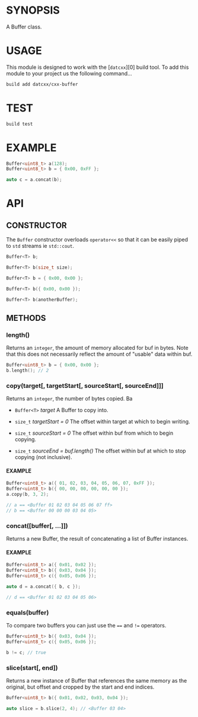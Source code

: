# SYNOPSIS
A Buffer class.


# USAGE
This module is designed to work with the [`datcxx`][0] build tool. To add this
module to your project us the following command...

```bash
build add datcxx/cxx-buffer
```


# TEST

```bash
build test
```


# EXAMPLE

```c++
Buffer<uint8_t> a(128);
Buffer<uint8_t> b = { 0x00, 0xFF };

auto c = a.concat(b);
```

# API


## CONSTRUCTOR
The `Buffer` constructor overloads `operator<<` so that it can be easily
piped to `std` streams ie `std::cout`.

```c++
Buffer<T> b;
```

```c++
Buffer<T> b(size_t size);
```

```c++
Buffer<T> b = { 0x00, 0x00 };
```

```c++
Buffer<T> b({ 0x00, 0x00 });
```

```c++
Buffer<T> b(anotherBuffer);
```


## METHODS


### length()
Returns an `integer`, the amount of memory allocated for buf in bytes. Note that
this does not necessarily reflect the amount of "usable" data within buf.

```c++
Buffer<uint8_t> b = { 0x00, 0x00 };
b.length(); // 2
```

### copy(target[, targetStart[, sourceStart[, sourceEnd]]]
Returns an `integer`, the number of bytes copied. Ba

- `Buffer<T>` _target_ A Buffer to copy into.

- `size_t` _targetStart = 0_ The offset within target at which to begin writing.

- `size_t` _sourceStart = 0_ The offset within buf from which to begin copying.

- `size_t` _sourceEnd = buf.length()_ The offset within buf at which to stop
copying (not inclusive).


#### EXAMPLE
```c++
Buffer<uint8_t> a({ 01, 02, 03, 04, 05, 06, 07, 0xFF });
Buffer<uint8_t> b({ 00, 00, 00, 00, 00, 00 });
a.copy(b, 3, 2);

// a == <Buffer 01 02 03 04 05 06 07 ff>
// b == <Buffer 00 00 00 03 04 05>
```

### concat([buffer[, ...]])
Returns a new Buffer, the result of concatenating a list of Buffer instances.


#### EXAMPLE
```c++
Buffer<uint8_t> a({ 0x01, 0x02 });
Buffer<uint8_t> b({ 0x03, 0x04 });
Buffer<uint8_t> c({ 0x05, 0x06 });

auto d = a.concat({ b, c });

// d == <Buffer 01 02 03 04 05 06>
```

### equals(buffer)
To compare two buffers you can just use the `==` and `!=` operators.

```c++
Buffer<uint8_t> b({ 0x03, 0x04 });
Buffer<uint8_t> c({ 0x05, 0x06 });

b != c; // true
```


### slice(start[, end])
Returns a new instance of Buffer that references the same memory as the
original, but offset and cropped by the start and end indices.

```c++
Buffer<uint8_t> b({ 0x01, 0x02, 0x03, 0x04 });

auto slice = b.slice(2, 4); // <Buffer 03 04>
```
